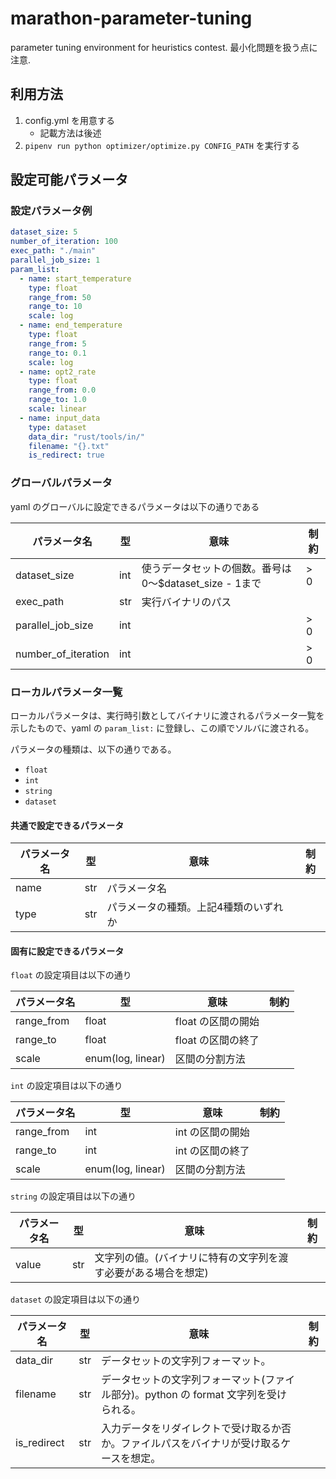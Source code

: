 # marathon-parameter-tuning

parameter tuning environment for heuristics contest.
最小化問題を扱う点に注意.

## 利用方法

1. config.yml を用意する
    * 記載方法は後述
2. `pipenv run python optimizer/optimize.py CONFIG_PATH` を実行する

## 設定可能パラメータ

### 設定パラメータ例

```yaml
dataset_size: 5
number_of_iteration: 100
exec_path: "./main"
parallel_job_size: 1
param_list:
  - name: start_temperature
    type: float
    range_from: 50
    range_to: 10
    scale: log
  - name: end_temperature
    type: float
    range_from: 5
    range_to: 0.1
    scale: log
  - name: opt2_rate
    type: float
    range_from: 0.0
    range_to: 1.0
    scale: linear
  - name: input_data
    type: dataset
    data_dir: "rust/tools/in/"
    filename: "{}.txt"
    is_redirect: true
```

### グローバルパラメータ

yaml のグローバルに設定できるパラメータは以下の通りである

| パラメータ名        | 型  | 意味                                                    | 制約 |
| ------------------- | --- | ------------------------------------------------------- | ---- |
| dataset_size        | int | 使うデータセットの個数。番号は 0～$dataset_size - 1まで | > 0  |
| exec_path           | str | 実行バイナリのパス                                      |      |
| parallel_job_size   | int |                                                         | > 0  |
| number_of_iteration | int |                                                         | > 0  |

### ローカルパラメータ一覧

ローカルパラメータは、実行時引数としてバイナリに渡されるパラメータ一覧を示したもので、yaml の `param_list:` に登録し、この順でソルバに渡される。

パラメータの種類は、以下の通りである。

* `float`
* `int`
* `string`
* `dataset`

#### 共通で設定できるパラメータ

| パラメータ名 | 型  | 意味                                  | 制約 |
| ------------ | --- | ------------------------------------- | ---- |
| name         | str | パラメータ名                          |      |
| type         | str | パラメータの種類。上記4種類のいずれか |      |

#### 固有に設定できるパラメータ

`float` の設定項目は以下の通り

| パラメータ名 | 型                | 意味               | 制約 |
| ------------ | ----------------- | ------------------ | ---- |
| range_from   | float             | float の区間の開始 |      |
| range_to     | float             | float の区間の終了 |      |
| scale        | enum(log, linear) | 区間の分割方法     |      |


`int` の設定項目は以下の通り

| パラメータ名 | 型                | 意味             | 制約 |
| ------------ | ----------------- | ---------------- | ---- |
| range_from   | int               | int の区間の開始 |      |
| range_to     | int               | int の区間の終了 |      |
| scale        | enum(log, linear) | 区間の分割方法   |      |

`string` の設定項目は以下の通り

| パラメータ名 | 型  | 意味                                                           | 制約 |
| ------------ | --- | -------------------------------------------------------------- | ---- |
| value        | str | 文字列の値。(バイナリに特有の文字列を渡す必要がある場合を想定) |      |

`dataset` の設定項目は以下の通り

| パラメータ名 | 型  | 意味                                                                                     | 制約 |
| ------------ | --- | ---------------------------------------------------------------------------------------- | ---- |
| data_dir     | str | データセットの文字列フォーマット。                                                       |      |
| filename     | str | データセットの文字列フォーマット(ファイル部分)。python の format 文字列を受けられる。    |      |
| is_redirect  | str | 入力データをリダイレクトで受け取るか否か。ファイルパスをバイナリが受け取るケースを想定。 |      |
